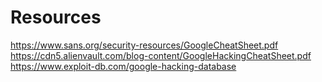

# Resources
https://www.sans.org/security-resources/GoogleCheatSheet.pdf
https://cdn5.alienvault.com/blog-content/GoogleHackingCheatSheet.pdf
https://www.exploit-db.com/google-hacking-database

